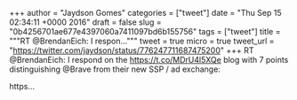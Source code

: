
+++
author = "Jaydson Gomes"
categories = ["tweet"]
date = "Thu Sep 15 02:34:11 +0000 2016"
draft = false
slug = "0b4256701ae677e4397060a7411097bd6b155756"
tags = ["tweet"]
title = """RT @BrendanEich: I respon..."""
tweet = true
micro = true
tweet_url = "https://twitter.com/jaydson/status/776247711687475200"
+++
RT @BrendanEich: I respond on the https://t.co/MDrU4l5XQe blog with 7 points distinguishing @Brave from their new SSP / ad exchange:

https…
